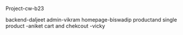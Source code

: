 Project-cw-b23


backend-daljeet
admin-vikram
homepage-biswadip
productand single product -aniket
cart and chekcout -vicky
